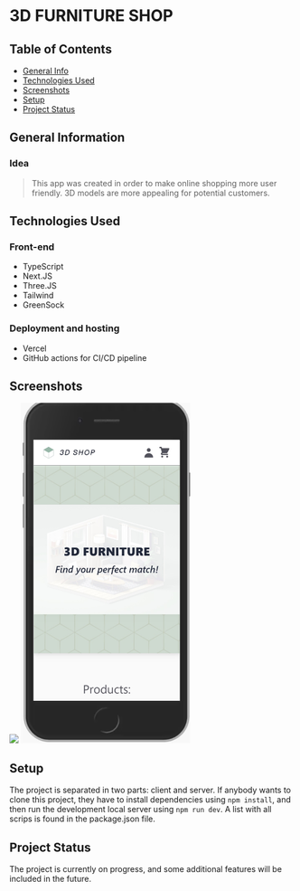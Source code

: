 # 3D FURNITURE SHOP

## Table of Contents
* [General Info](#general-information)
* [Technologies Used](#technologies-used)
* [Screenshots](#screenshots)
* [Setup](#setup)
* [Project Status](#project-status)


## General Information

### Idea
> This app was created in order to make online shopping more user friendly. 3D models are more appealing for potential customers.

## Technologies Used
### Front-end
- TypeScript
- Next.JS
- Three.JS
- Tailwind
- GreenSock

### Deployment and hosting
- Vercel
- GitHub actions for CI/CD pipeline

## Screenshots
<img src="./public/images/interior.gif" width="300">
<img src="./public/screenshots/mobile.jpg" width="300">


## Setup
The project is separated in two parts: client and server. If anybody wants to clone this project, they have to install dependencies using `npm install`, and then run the development local server using `npm run dev`. A list with all scrips is found in the package.json file.

## Project Status
The project is currently on progress, and some additional features will be included in the future.
